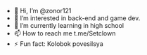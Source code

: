- 👋 Hi, I’m @zonor121
- 👀 I’m interested in back-end and game dev.
- 🌱 I’m currently learning in high school
- 📫 How to reach me t.me/Setclown
- ⚡ Fun fact: Kolobok povesilsya

<!---
zonor121/zonor121 is a ✨ special ✨ repository because its `README.md` (this file) appears on your GitHub profile.
You can click the Preview link to take a look at your changes.
--->
